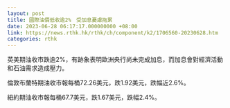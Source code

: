 ```yaml
---
layout: post
title: 國際油價低收逾2%　受加息憂慮拖累
date: 2023-06-28 06:17:17.000000000 +08:00
link: https://news.rthk.hk/rthk/ch/component/k2/1706560-20230628.htm
categories: rthk
---
```


英美期油收市跌逾2%，有跡象表明歐洲央行尚未完成加息，而加息會對經濟活動和石油需求造成壓力。

倫敦布蘭特期油收市報每桶72.26美元，跌1.92美元，跌幅近2.6%。

紐約期油收市報每桶67.7美元，跌1.67美元，跌幅2.4%。

